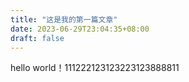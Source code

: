 ```yaml
---
title: "这是我的第一篇文章"
date: 2023-06-29T23:04:35+08:00
draft: false
---
```


hello world！111222123123223123888811

